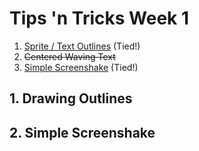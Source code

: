 # Tips 'n Tricks Week 1
1. [Sprite / Text Outlines](#1-drawing-outlines) (Tied!)
2. ~~Centered Waving Text~~
3. [Simple Screenshake](#2-simple-screenshake) (Tied!)


## 1. Drawing Outlines

## 2. Simple Screenshake